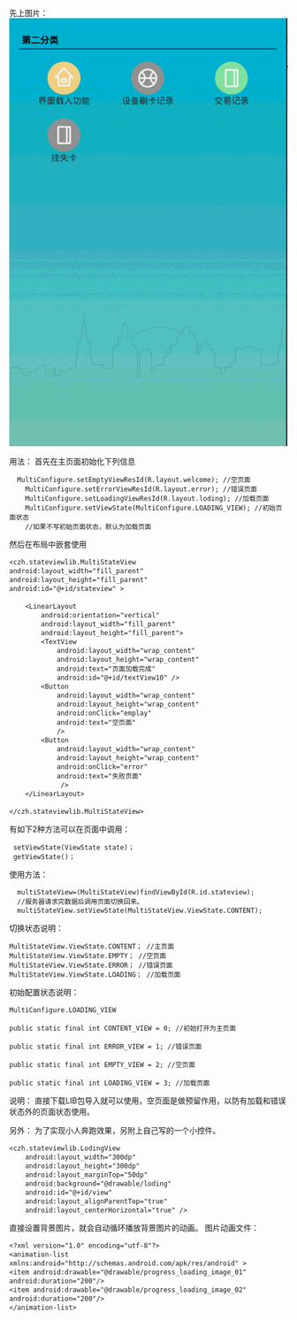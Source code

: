 先上图片：
![效果](https://github.com/01100044093/StateView/blob/master/8.gif)

用法：
首先在主页面初始化下列信息
	
	  MultiConfigure.setEmptyViewResId(R.layout.welcome); //空页面
        MultiConfigure.setErrorViewResId(R.layout.error); //错误页面
        MultiConfigure.setLoadingViewResId(R.layout.loding); //加载页面
        MultiConfigure.setViewState(MultiConfigure.LOADING_VIEW); //初始页面状态
        //如果不写初始页面状态，默认为加载页面
	
然后在布局中嵌套使用
	
	<czh.stateviewlib.MultiStateView
    android:layout_width="fill_parent"
    android:layout_height="fill_parent"
    android:id="@+id/stateview" >

        <LinearLayout
            android:orientation="vertical"
            android:layout_width="fill_parent"
            android:layout_height="fill_parent">
            <TextView
                android:layout_width="wrap_content"
                android:layout_height="wrap_content"
                android:text="页面加载完成"
                android:id="@+id/textView10" />
            <Button
                android:layout_width="wrap_content"
                android:layout_height="wrap_content"
                android:onClick="emplay"
                android:text="空页面"
                />
            <Button
                android:layout_width="wrap_content"
                android:layout_height="wrap_content"
                android:onClick="error"
                android:text="失败页面"
                 />
        </LinearLayout>

    </czh.stateviewlib.MultiStateView>

有如下2种方法可以在页面中调用：

	 setViewState(ViewState state)；
	 getViewState()；

使用方法：
	
	  multiStateView=(MultiStateView)findViewById(R.id.stateview);
	  //服务器请求完数据后调用页面切换回来。
      multiStateView.setViewState(MultiStateView.ViewState.CONTENT);
切换状态说明：
	
	MultiStateView.ViewState.CONTENT； //主页面
	MultiStateView.ViewState.EMPTY； //空页面
	MultiStateView.ViewState.ERROR； //错误页面
	MultiStateView.ViewState.LOADING； //加载页面
	
初始配置状态说明：

	MultiConfigure.LOADING_VIEW

	public static final int CONTENT_VIEW = 0; //初始打开为主页面

    public static final int ERROR_VIEW = 1; //错误页面

    public static final int EMPTY_VIEW = 2; //空页面

    public static final int LOADING_VIEW = 3; //加载页面

说明：
 直接下载LIB包导入就可以使用，空页面是做预留作用，以防有加载和错误状态外的页面状态使用。


另外：
为了实现小人奔跑效果，另附上自己写的一个小控件。

	<czh.stateviewlib.LodingView
        android:layout_width="300dp"
        android:layout_height="300dp"
        android:layout_marginTop="50dp"
        android:background="@drawable/loding"
        android:id="@+id/view"
        android:layout_alignParentTop="true"
        android:layout_centerHorizontal="true" />

直接设置背景图片，就会自动循环播放背景图片的动画。
图片动画文件：

	<?xml version="1.0" encoding="utf-8"?>
	<animation-list xmlns:android="http://schemas.android.com/apk/res/android" >
    <item android:drawable="@drawable/progress_loading_image_01" android:duration="200"/>
    <item android:drawable="@drawable/progress_loading_image_02" android:duration="200"/>
	</animation-list>  

